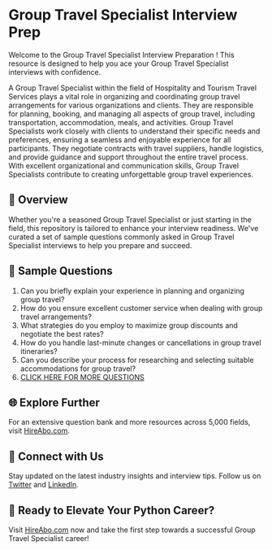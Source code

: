 # Group Travel Specialist Interview Prep

Welcome to the Group Travel Specialist Interview Preparation ! This resource is designed to help you ace your Group Travel Specialist interviews with confidence.

A Group Travel Specialist within the field of Hospitality and Tourism Travel Services plays a vital role in organizing and coordinating group travel arrangements for various organizations and clients. They are responsible for planning, booking, and managing all aspects of group travel, including transportation, accommodation, meals, and activities. Group Travel Specialists work closely with clients to understand their specific needs and preferences, ensuring a seamless and enjoyable experience for all participants. They negotiate contracts with travel suppliers, handle logistics, and provide guidance and support throughout the entire travel process. With excellent organizational and communication skills, Group Travel Specialists contribute to creating unforgettable group travel experiences.

## 🚀 Overview

Whether you're a seasoned Group Travel Specialist or just starting in the field, this repository is tailored to enhance your interview readiness. We've curated a set of sample questions commonly asked in Group Travel Specialist interviews to help you prepare and succeed.

## 📝 Sample Questions

1. Can you briefly explain your experience in planning and organizing group travel?
2. How do you ensure excellent customer service when dealing with group travel arrangements?
3. What strategies do you employ to maximize group discounts and negotiate the best rates?
4. How do you handle last-minute changes or cancellations in group travel itineraries?
5. Can you describe your process for researching and selecting suitable accommodations for group travel?
6. [CLICK HERE FOR MORE QUESTIONS](https://hireabo.com/job/11_4_15/Group%20Travel%20Specialist)

## 🌐 Explore Further

For an extensive question bank and more resources across 5,000 fields, visit [HireAbo.com](https://www.hireabo.com).

## 📱 Connect with Us

Stay updated on the latest industry insights and interview tips. Follow us on [Twitter](https://twitter.com/hireabo) and [LinkedIn](https://www.linkedin.com/in/hire-abo-3609972a8/).

## 🚀 Ready to Elevate Your Python Career?

Visit [HireAbo.com](https://www.hireabo.com) now and take the first step towards a successful Group Travel Specialist career!